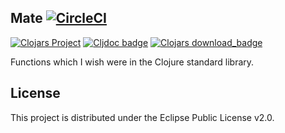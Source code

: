 ## Mate [![CircleCI](https://circleci.com/gh/green-coder/mate.svg?style=svg)](https://circleci.com/gh/green-coder/mate)

[![Clojars Project](https://img.shields.io/clojars/v/taipei.404/mate.svg)](https://clojars.org/taipei.404/mate)
[![Cljdoc badge](https://cljdoc.org/badge/taipei.404/mate)](https://cljdoc.org/d/taipei.404/mate/CURRENT)
[![Clojars download_badge](https://img.shields.io/clojars/dt/taipei.404/mate?color=opal)](https://clojars.org/taipei.404/mate)

Functions which I wish were in the Clojure standard library.

## License

This project is distributed under the Eclipse Public License v2.0.
